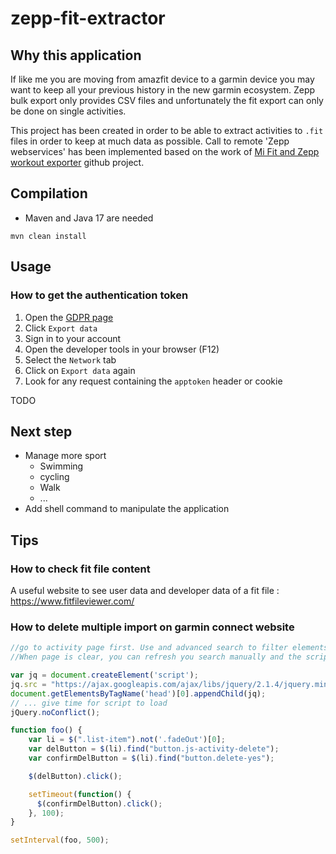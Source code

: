 # zepp-fit-extractor

## Why this application

If like me you are moving from amazfit device to a garmin device you may want to keep all your previous history in the new garmin ecosystem.
Zepp bulk export only provides CSV files and unfortunately the fit export can only be done on single activities.

This project has been created in order to be able to extract activities to `.fit` files in order to keep at much data as possible.
Call to remote 'Zepp webservices' has been implemented based on the work of [Mi Fit and Zepp workout exporter](https://github.com/rolandsz/Mi-Fit-and-Zepp-workout-exporter) github project.

## Compilation

* Maven and Java 17 are needed

`mvn clean install`

## Usage

### How to get the authentication token

1. Open the [GDPR page](https://user.huami.com/privacy2/index.html?loginPlatform=web&platform_app=com.xiaomi.hm.health)
2. Click `Export data`
3. Sign in to your account
4. Open the developer tools in your browser (F12)
5. Select the `Network` tab
6. Click on `Export data` again
7. Look for any request containing the `apptoken` header or cookie

TODO

## Next step

* Manage more sport
    * Swimming
    * cycling
    * Walk
    * ...
* Add shell command to manipulate the application

## Tips

### How to check fit file content

A useful website to see user data and developer data of a fit file : https://www.fitfileviewer.com/

### How to delete multiple import on garmin connect website

```js
//go to activity page first. Use and advanced search to filter elements to delete. Click search and past code into console
//When page is clear, you can refresh you search manually and the scrip will continue

var jq = document.createElement('script');
jq.src = "https://ajax.googleapis.com/ajax/libs/jquery/2.1.4/jquery.min.js";
document.getElementsByTagName('head')[0].appendChild(jq);
// ... give time for script to load
jQuery.noConflict();

function foo() {
    var li = $(".list-item").not('.fadeOut')[0];
    var delButton = $(li).find("button.js-activity-delete");
    var confirmDelButton = $(li).find("button.delete-yes");

    $(delButton).click();

    setTimeout(function() {
      $(confirmDelButton).click();
    }, 100);
}

setInterval(foo, 500);
```
